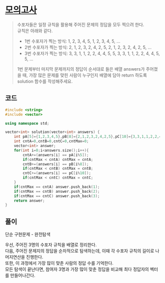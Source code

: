 # [모의고사](https://school.programmers.co.kr/learn/courses/30/lessons/42840)

> 수포자들은 일정 규칙을 활용해 주어진 문제의 정답을 모두 찍으려 한다.  
> 규칙은 아래와 같다.  
>
> - 1번 수포자가 찍는 방식: 1, 2, 3, 4, 5, 1, 2, 3, 4, 5, ...  
> - 2번 수포자가 찍는 방식: 2, 1, 2, 3, 2, 4, 2, 5, 2, 1, 2, 3, 2, 4, 2, 5, ...
> - 3번 수포자가 찍는 방식: 3, 3, 1, 1, 2, 2, 4, 4, 5, 5, 3, 3, 1, 1, 2, 2, 4, 4, 5, 5, ...
>
> 1번 문제부터 마지막 문제까지의 정답이 순서대로 들은 배열 answers가 주어졌을 때, 가장 많은 문제를 맞힌 사람이 누구인지 배열에 담아 return 하도록 solution 함수를 작성해주세요.
>

## 코드

```c++
#include <string>
#include <vector>

using namespace std;

vector<int> solution(vector<int> answers) {
    int pA[5]={1,2,3,4,5},pB[8]={2,1,2,3,2,4,2,5},pC[10]={3,3,1,1,2,2,4,4,5,5};
    int cntA=0,cntB=0,cntC=0,cntMax=0;
    vector<int> answer;
    for(int i=0;i<answers.size();i++){
        cntA+=(answers[i] == pA[i%5]);
        if(cntMax < cntA) cntMax = cntA;
        cntB+=(answers[i] == pB[i%8]);
        if(cntMax < cntB) cntMax = cntB;
        cntC+=(answers[i] == pC[i%10]);
        if(cntMax < cntC) cntMax = cntC;
    }
    if(cntMax == cntA) answer.push_back(1);
    if(cntMax == cntB) answer.push_back(2);
    if(cntMax == cntC) answer.push_back(3);
    return answer;
}
```

## 풀이

단순 구현문제 - 완전탐색

우선, 주어진 3명의 수포자 규칙을 배열로 정리한다.  
다음, 주어진 문제지의 정답을 순차적으로 탐색하는데, 이때 각 수포자 규칙의 길이로 나머지연산을 진행한다.  
또한, 이 과정에서 가장 많이 맞춘 사람의 정답 수를 기억한다.  
모든 탐색이 끝난다면, 참여자 3명과 가장 많이 맞춘 정답을 비교해 최다 정답자의 벡터를 만들어나간다.  
